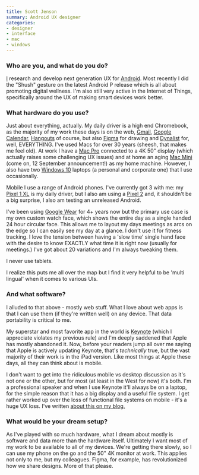 ```yaml
---
title: Scott Jenson
summary: Android UX designer 
categories:
- designer
- interface
- mac 
- windows
---
```


### Who are you, and what do you do?

[I](http://jenson.org/ "Scott's website.") research and develop next generation UX for [Android][]. Most recently I did the "Shush" gesture on the latest Android P release which is all about promoting digital wellness. I'm also still very active in the Internet of Things, specifically around the UX of making smart devices work better.

### What hardware do you use?

Just about everything, actually. My daily driver is a high end Chromebook, as the majority of my work these days is on the web, [Gmail][], [Google Calendar][google-calendar], [Hangouts][google-hangouts] of course, but also [Figma][] for drawing and [Dynalist][] for, well, EVERYTHING. I've used Macs for over 30 years (sheesh, that makes me feel old). At work I have a [Mac Pro][mac-pro] connected to a 4K 50" display (which actually raises some challenging UX issues) and at home an aging [Mac Mini][mac-mini] (come on, 12 September announcement!) as my home machine. However, I also have two [Windows 10][windows-10] laptops (a personal and corporate one) that I use occasionally. 

Mobile I use a range of Android phones. I've currently got 3 with me: my [Pixel 1 XL][pixel-xl] is my daily driver, but I also am using a [Pixel 2][pixel-2] and, it shouldn't be a big surprise, I also am testing an unreleased Android.

I've been using [Google Wear][wear-os] for 4+ years now but the primary use case is my own custom watch face, which shows the entire day as a single handed 24 hour circular face. This allows me to layout my days meetings as arcs on the edge so I can easily see my day at a glance. I don't use it for fitness tracking. I love the tension between having a 'slow time' single hand face with the desire to know EXACTLY what time it is right now (usually for meetings.) I've got about 20 variations and I'm always tweaking them.

I never use tablets.

I realize this puts me all over the map but I find it very helpful to be 'multi lingual' when it comes to various UIs. 

### And what software?

I alluded to that above - mostly web stuff. What I love about web apps is that I can use them (if they're written well) on any device. That data portability is critical to me.

My superstar and most favorite app in the world is [Keynote][] (which I appreciate violates my previous rule) and I'm deeply saddened that Apple has mostly abandoned it. Now, before your readers jump all over me saying that Apple is actively updating Keynote, that's *technically* true, but the vast majority of their work is in the iPad version. Like most things at Apple these days, all they can think about is mobile.

I don't want to get into the ridiculous mobile vs desktop discussion as it's not one or the other, but for most (at least in the West for now) it's both. I'm a professional speaker and when I use Keynote it'll always be on a laptop, for the simple reason that it has a big display and a useful file system. I get rather worked up over the loss of functional file systems on mobile - it's a huge UX loss. I've written [about this on my blog.](https://jenson.org/oldnew/ "Scott's article about desktop and mobile UX.")

### What would be your dream setup?

As I've played with so much hardware, what I dream about mostly is software and data more than the hardware itself. Ultimately I want most of my work to be available to all of my devices. We're getting there slowly, so I can use my phone on the go and the 50" 4K monitor at work. This applies not only to me, but my colleagues. Figma, for example, has revolutionized how we share designs. More of that please.

[mac-mini]: https://www.apple.com/mac-mini/ "A small desktop computer."
[mac-pro]: https://www.apple.com/mac-pro/ "The Intel-based Mac tower computer."
[pixel-2]: https://en.wikipedia.org/wiki/Pixel_2 "A 5 inch Android smartphone."
[pixel-xl]: https://www.amazon.com/Google-Pixel-XL-Phone-32GB/dp/B01LY3OB8D "A 5.5 inch Android phone."
[android]: https://developers.google.com/android/?csw=1 "A mobile phone platform."
[dynalist]: https://dynalist.io/ "An outliner service."
[figma]: https://www.figma.com/ "A collaborative design prototype service."
[gmail]: https://mail.google.com/mail/ "Web-based email."
[google-calendar]: https://en.wikipedia.org/wiki/Google_Calendar "A web-based calendar client."
[google-hangouts]: https://hangouts.google.com/ "A voice, video and text chat service."
[keynote]: https://www.apple.com/keynote/ "Presentation software for the Mac."
[wear-os]: https://wearos.google.com/ "An operating system for smart watches."
[windows-10]: https://en.wikipedia.org/wiki/Windows_10 "An operating system."
